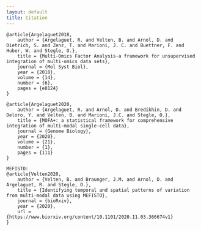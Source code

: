 ```yaml
---
layout: default
title: Citation
---
```


    @article{Argelaguet2018,
        author = {Argelaguet, R. and Velten, B. and Arnol, D. and Dietrich, S. and Zenz, T. and Marioni, J. C. and Buettner, F. and Huber, W. and Stegle, O.},
        title = {Multi-Omics Factor Analysis-a framework for unsupervised integration of multi-omics data sets},
        journal = {Mol Syst Biol},
        year = {2018},
        volume = {14},
        number = {6},
        pages = {e8124}
    }

    @article{Argelaguet2020,
        author = {Argelaguet, R. and Arnol, D. and Bredikhin, D. and Deloro, Y. and Velten, B. and Marioni, J.C. and Stegle, O.},
        title = {MOFA+: a statistical framework for comprehensive integration of multi-modal single-cell data},
        journal = {Genome Biology},
        year = {2020},
        volume = {21},
        number = {1},
        pages = {111}
    } 
    
    MEFISTO:
    @article{Velten2020,
        author = {Velten, B. and Braunger, J.M. and Arnol, D. and Argelaguet, R. and Stegle, O.},
        title = {Identifying temporal and spatial patterns of variation from multi-modal data using MEFISTO},
        journal = {bioRxiv},
        year = {2020},
        url = {https://www.biorxiv.org/content/10.1101/2020.11.03.366674v1}
    }

